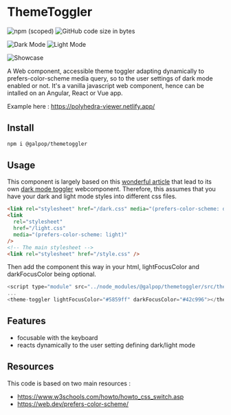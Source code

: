 # ThemeToggler

![npm (scoped)](https://img.shields.io/npm/v/@galpop/themetoggler) ![GitHub code size in bytes](https://img.shields.io/github/languages/code-size/gwendolinerodriguez/themetoggler)

![Dark Mode](/img/darkMode.png)
![Light Mode](/img/lightMode.png)

![Showcase](/img/toggler-showcase.gif)

A Web component, accessible theme toggler adapting dynamically to prefers-color-scheme media query, so to the user settings of dark mode enabled or not. It's a vanilla javascript web component, hence can be intalled on an Angular, React or Vue app.

Example here : <https://polyhedra-viewer.netlify.app/>

## Install

```bash
npm i @galpop/themetoggler
```

## Usage

This component is largely based on this [wonderful article](https://web.dev/prefers-color-scheme/) that lead to its own [dark mode toggler](https://github.com/GoogleChromeLabs/dark-mode-toggle) webcomponent.
Therefore, this assumes that you have your dark and light mode styles into different css files.

```html
<link rel="stylesheet" href="/dark.css" media="(prefers-color-scheme: dark)" />
<link
  rel="stylesheet"
  href="/light.css"
  media="(prefers-color-scheme: light)"
/>
<!-- The main stylesheet -->
<link rel="stylesheet" href="/style.css" />
```

Then add the component this way in your html, lightFocusColor and darkFocusColor being optional.

```javascript
<script type="module" src="../node_modules/@galpop/themetoggler/src/themetoggler.module.js"></script>
...
<theme-toggler lightFocusColor="#5859ff" darkFocusColor="#42c996"></theme-toggler>
```

## Features

- focusable with the keyboard
- reacts dynamically to the user setting defining dark/light mode

## Resources

This code is based on two main resources :

- <https://www.w3schools.com/howto/howto_css_switch.asp>
- <https://web.dev/prefers-color-scheme/>
